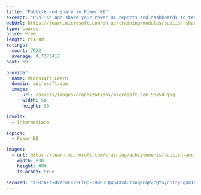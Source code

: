 ```yaml
---
title: "Publish and share in Power BI"
excerpt: "Publish and share your Power BI reports and dashboards to teammates in your organization or to everyone on the web."
webUrl: https://learn.microsoft.com/en-us/training/modules/publish-share-power-bi/
type: course
price: Free
length: PT1H4M
ratings:
  count: 7922
  average: 4.7273417
heat: 69

provider:
  name: Microsoft Learn
  domain: microsoft.com
  images:
    - url: /assets/images/organizations/microsoft.com-50x50.jpg
      width: 50
      height: 50

levels:
  - Intermediate

topics:
  - Power BI

images:
  - url: https://learn.microsoft.com/training/achievements/publish-and-share-with-power-bi-desktop-social.png
    width: 800
    height: 400
    isCached: true

secured: "z6RZ6Ft+dVecmCKr2ClHpFTDmEUCQ4p4XvAutsnqKbqPZcQYoycnIzyCgXmI8jfOWUAljppBXaQddUghlbGpQa4bbYh3nXcf+MuInhBdQ74dudzkpPawfSGQ4aufTO5fROT5PB56XkzoPh8IPNKJ++JZDtckUgNS/HMvcjqIeGpbPGn3U11zOVIx1Y/l+L3QX74zGjJRLSEk1bvwWA2foVUZOYqfoQ/VntvUO2hBhJqAeHDAY2N9n4Q+CQ8iXdmdxhoopKCVn+qKw9f0JysY79q+n0pKh6a8jqmYy77CaoBzfED19DlmvffQkFtc/8ZOG1xH5B1XLJqRvHPZw4EEyO21+U+1Gc7nPpsahqKoSJ45uX/eJ4Sn1j0lHiWboaFnXbZahFudAdDY0vw3HJ7uT9VHV7PToXDurRcsIf8y98c=;acGadmU05E8sbH5LEb413g=="
---
```


